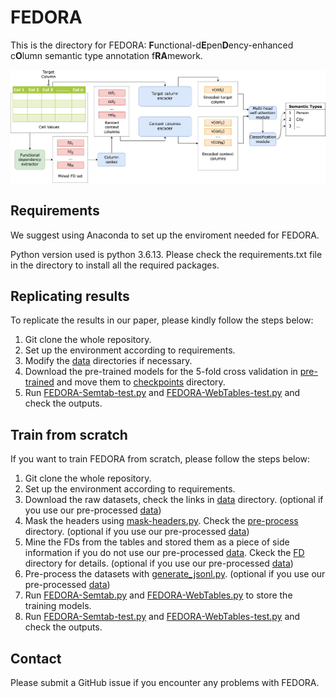 # FEDORA

This is the directory for FEDORA: **F**unctional-d**E**pen**D**ency-enhanced c**O**lumn semantic type annotation f**RA**mework.

![Overview of FEDORA](./imgs/overview.png)

## Requirements

We suggest using Anaconda to set up the enviroment needed for FEDORA.

Python version used is python 3.6.13. Please check the requirements.txt file in the directory to install all the required packages.

## Replicating results

To replicate the results in our paper, please kindly follow the steps below: <br>
1. Git clone the whole repository.
2. Set up the environment according to requirements.
3. Modify the [data](./data) directories if necessary.
4. Download the pre-trained models for the 5-fold cross validation in [pre-trained](./pre-trained) and move them to [checkpoints](./checkpoints) directory.
5. Run [FEDORA-Semtab-test.py](https://github.com/fedora2022/FEDORA-ICDM/blob/main/scripts/FEDORA-Semtab-test.py) and [FEDORA-WebTables-test.py](https://github.com/fedora2022/FEDORA-ICDM/blob/main/scripts/FEDORA-WebTables-test.py) and check the outputs.

## Train from scratch

If you want to train FEDORA from scratch, please follow the steps below: <br>
1. Git clone the whole repository.
2. Set up the environment according to requirements.
3. Download the raw datasets, check the links in [data](./data) directory. (optional if you use our pre-processed [data](./data))
4. Mask the headers using [mask-headers.py](https://github.com/fedora2022/FEDORA-ICDM/blob/main/pre-process/mask-headers.py). Check the [pre-process](./pre-process) directory. (optional if you use our pre-processed [data](./data))
5. Mine the FDs from the tables and stored them as a piece of side information if you do not use our pre-processed [data](./data). Ckeck the [FD](./FD) directory for details. (optional if you use our pre-processed [data](./data))
6. Pre-process the datasets with [generate_jsonl.py](https://github.com/fedora2022/FEDORA-ICDM/blob/main/pre-process/generate_jsonl.py). (optional if you use our pre-processed [data](./data))
7. Run [FEDORA-Semtab.py](https://github.com/fedora2022/FEDORA-ICDM/blob/main/scripts/FEDORA-Semtab.py) and [FEDORA-WebTables.py](https://github.com/fedora2022/FEDORA-ICDM/blob/main/scripts/FEDORA-WebTables.py) to store the training models.
8. Run [FEDORA-Semtab-test.py](https://github.com/fedora2022/FEDORA-ICDM/blob/main/scripts/FEDORA-Semtab-test.py) and [FEDORA-WebTables-test.py](https://github.com/fedora2022/FEDORA-ICDM/blob/main/scripts/FEDORA-WebTables-test.py) and check the outputs.

## Contact

Please submit a GitHub issue if you encounter any problems with FEDORA.
